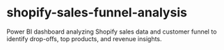 # shopify-sales-funnel-analysis
Power BI dashboard analyzing Shopify sales data and customer funnel to identify drop-offs, top products, and revenue insights.
